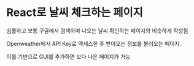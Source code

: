 # React로 날씨 체크하는 페이지

심플하고 보통 구글에서 검색하며 나오는 날씨 확인하는 페이지와 비슷하게 작성됨

Openweather에서 API Key로 액세스한 후 받아오는 정보를 불러오는 페이지.

이를 기반으로 GUI를 추가하면 보다 나은 페이지가 가능
